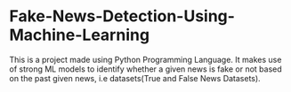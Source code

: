 # Fake-News-Detection-Using-Machine-Learning
This is a project made using Python Programming Language. It makes use of strong ML models to identify whether a given news is fake or not based on the past given news, i.e datasets(True and False News Datasets).
